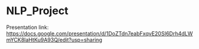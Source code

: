 # NLP_Project

Presentation link: https://docs.google.com/presentation/d/1DoZTdn7eabFxqvE20SI6Drh4dLWmYCK8laHtKu9A93Q/edit?usp=sharing

